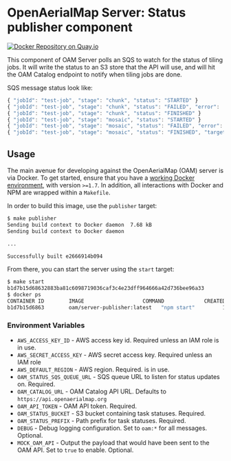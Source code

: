 # OpenAerialMap Server: Status publisher component

[![Docker Repository on Quay.io](https://quay.io/repository/hotosm/oam-server-publisher/status "Docker Repository on Quay.io")](https://quay.io/repository/hotosm/oam-server-publisher)

This component of OAM Server polls an SQS to watch for the status of tiling jobs. It will write the status to an S3 store that the API will use, and will hit the OAM Catalog endpoint
to notify when tiling jobs are done.

SQS message status look like:

```javascript
{ "jobId": "test-job", "stage": "chunk", "status": "STARTED" }
{ "jobId": "test-job", "stage": "chunk", "status": "FAILED", "error":  "so many errors" }
{ "jobId": "test-job", "stage": "chunk", "status": "FINISHED" }
{ "jobId": "test-job", "stage": "mosaic", "status": "STARTED" }
{ "jobId": "test-job", "stage": "mosaic", "status": "FAILED", "error": "scala errors oh my" }
{ "jobId": "test-job", "stage": "mosaic", "status": "FINISHED", "target": "s3://oam-tiles/test-job", "images": ["http://bucketname.s3.amazonaws.com/image1.tif", "http://bucketname.s3.amazonaws.com/image2.tif"] }
```

## Usage

The main avenue for developing against the OpenAerialMap (OAM) server is via Docker. To get started, ensure that you have a [working Docker environment](https://docs.docker.com/machine/), with version `>=1.7`. In addition, all interactions with Docker and NPM are wrapped within a `Makefile`.

In order to build this image, use the `publisher` target:

```bash
$ make publisher
Sending build context to Docker daemon  7.68 kB
Sending build context to Docker daemon

...

Successfully built e2666914b094
```

From there, you can start the server using the `start` target:

```bash
$ make start
b1d7b15d68632883ba81c6098719036caf3c4e23dff964666a42d736bee96a33
$ docker ps
CONTAINER ID        IMAGE                   COMMAND             CREATED             STATUS              PORTS                    NAMES
b1d7b15d6863        oam/server-publisher:latest   "npm start"         19 seconds ago      Up 16 seconds       0.0.0.0:8000->8000/tcp   oam-server-api
```

### Environment Variables

* `AWS_ACCESS_KEY_ID` - AWS access key id. Required unless an IAM role is in
  use.
* `AWS_SECRET_ACCESS_KEY` - AWS secret access key. Required unless an IAM role
* `AWS_DEFAULT_REGION` - AWS region. Required.
  is in use.
* `OAM_STATUS_SQS_QUEUE_URL` - SQS queue URL to listen for status updates on. Required.
* `OAM_CATALOG_URL` - OAM Catalog API URL. Defaults to
  `https://api.openaerialmap.org`
* `OAM_API_TOKEN` - OAM API token. Required.
* `OAM_STATUS_BUCKET` - S3 bucket containing task statuses. Required.
* `OAM_STATUS_PREFIX` - Path prefix for task statuses. Required.
* `DEBUG` - Debug logging configuration. Set to `oam:*` for all messages.
  Optional.
* `MOCK_OAM_API` - Output the payload that would have been sent to the OAM API.
  Set to `true` to enable. Optional.
